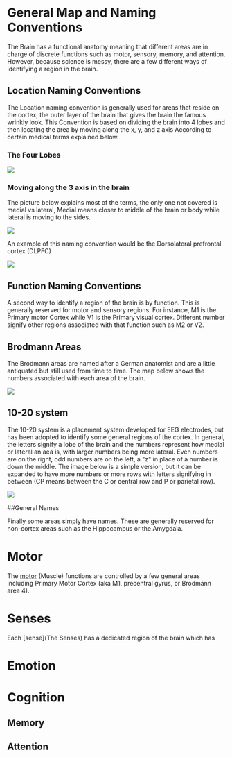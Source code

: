 # General Map and Naming Conventions

The Brain has a functional anatomy meaning that different areas are in charge of discrete functions such as motor, sensory, memory, and attention.  However, because science is messy, there are a few different ways of identifying a region in the brain.

## Location Naming Conventions

The Location naming convention is generally used for areas that reside on the cortex, the outer layer of the brain that gives the brain the famous wrinkly look.  This Convention is based on dividing the brain into 4 lobes and then locating the area by moving along the x, y, and z axis According to certain medical terms explained below.

### The Four Lobes

![](http://i.ytimg.com/vi/MfFB7Jqti_E/maxresdefault.jpg)

### Moving along the 3 axis in the brain

The picture below explains most of the terms, the only one not covered is medial vs lateral, Medial means closer to middle of the brain or body while lateral is moving to the sides.

![](https://qph.is.quoracdn.net/main-qimg-da410df9908e24ddfe0abb7061684841?convert_to_webp=true)

An example of this naming convention would be the Dorsolateral prefrontal cortex (DLPFC)

![](http://www.shockmd.com/wp-content/dorsolateral-prefrontal-cortex1.jpg) 

## Function Naming Conventions

A second way to identify a region of the brain is by function.  This is generally reserved for motor and sensory regions.  For instance, M1 is the Primary motor Cortex while V1 is the Primary visual cortex.  Different number signify other regions associated with that function such as M2 or V2.

## Brodmann Areas

The Brodmann areas are named after a German anatomist and are a little antiquated but still used from time to time.  The map below shows the numbers associated with each area of the brain.

![](http://www.brain-maps.com/gehirn/brodmann_areale.jpg)

## 10-20 system

The 10-20 system is a placement system developed for EEG electrodes, but has been adopted to identify some general regions of the cortex.  In general, the letters signify a lobe of the brain and the numbers represent how medial or lateral an aea is, with larger numbers being more lateral.  Even numbers are on the right, odd numbers are on the left, a "z" in place of a number is down the middle. The image below is a simple version, but it can be expanded to have more numbers or more rows with letters signifying in between (CP means between the C or central row and P or parietal row).

![](http://www.nrsign.com/wp-content/uploads/2014/03/10-20_system_for_EEG.png)

##General Names

Finally some areas simply have names.  These are generally reserved for non-cortex areas such as the Hippocampus or the Amygdala.

<H1>Motor</H1>

The [motor](Motor) (Muscle) functions are controlled by a few general areas including Primary Motor Cortex (aka M1, precentral gyrus, or Brodmann area 4).  

<H1>Senses</H1>

Each [sense](The Senses) has a dedicated region of the brain which has  

<H1>Emotion</H1>

<H1>Cognition</H1>

<H2>Memory</H2>

<H2>Attention</H2>